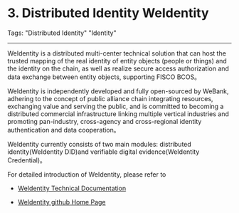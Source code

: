 # 3. Distributed Identity WeIdentity
Tags: "Distributed Identity" "Identity"

------

WeIdentity is a distributed multi-center technical solution that can host the trusted mapping of the real identity of entity objects (people or things) and the identity on the chain, as well as realize secure access authorization and data exchange between entity objects, supporting FISCO BCOS。

WeIdentity is independently developed and fully open-sourced by WeBank, adhering to the concept of public alliance chain integrating resources, exchanging value and serving the public, and is committed to becoming a distributed commercial infrastructure linking multiple vertical industries and promoting pan-industry, cross-agency and cross-regional identity authentication and data cooperation。

WeIdentity currently consists of two main modules: distributed identity(WeIdentity DID)and verifiable digital evidence(WeIdentity Credential)。

For detailed introduction of WeIdentity, please refer to

- [WeIdentity Technical Documentation](https://weidentity.readthedocs.io/zh_CN/latest/index.html)

- [WeIdentity github Home Page](https://github.com/WeBankBlockchain/WeIdentity)